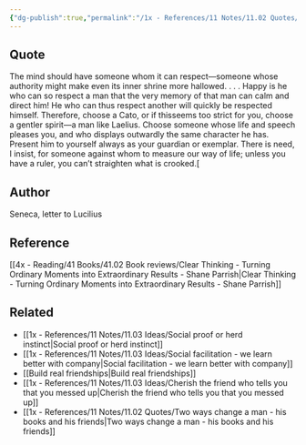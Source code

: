 ```yaml
---
{"dg-publish":true,"permalink":"/1x - References/11 Notes/11.02 Quotes/The mind should have someone whom it can respect - Seneca/","title":"The mind should have someone whom it can respect - Seneca","created":"2023-12-11T19:11:29.000+03:00","updated":"2024-02-14T20:18:37.749+03:00"}
---
```



## Quote
The mind should have someone whom it can respect—someone whose authority might make even its inner shrine more hallowed. . . . Happy is he who can so respect a man that the very memory of that man can calm and direct him! He who can thus respect another will quickly be respected himself. Therefore, choose a Cato, or if thisseems too strict for you, choose a gentler spirit—a man like Laelius. Choose someone whose life and speech pleases you, and who displays outwardly the same character he has. Present him to yourself always as your guardian or exemplar. There is need, I insist, for someone against whom to measure our way of life; unless you have a ruler, you can’t straighten what is crooked.[


## Author
Seneca, letter to Lucilius

## Reference
[[4x - Reading/41 Books/41.02 Book reviews/Clear Thinking - Turning Ordinary Moments into Extraordinary Results - Shane  Parrish\|Clear Thinking - Turning Ordinary Moments into Extraordinary Results - Shane  Parrish]]

## Related
- [[1x - References/11 Notes/11.03 Ideas/Social proof or herd instinct\|Social proof or herd instinct]]
- [[1x - References/11 Notes/11.03 Ideas/Social facilitation - we learn better with company\|Social facilitation - we learn better with company]]
- [[Build real friendships\|Build real friendships]]
- [[1x - References/11 Notes/11.03 Ideas/Cherish the friend who tells you that you messed up\|Cherish the friend who tells you that you messed up]]
- [[1x - References/11 Notes/11.02 Quotes/Two ways change a man - his books and his friends\|Two ways change a man - his books and his friends]]